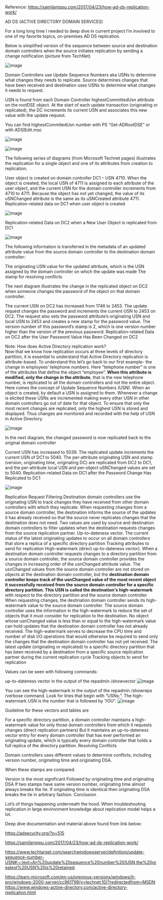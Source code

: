 Reference: https://samilamppu.com/2017/04/23/how-ad-ds-replication-work/

AD DS (ACTIVE DIRECTORY DOMAIN SERVICES)


For a long long time I needed to deep dive in current project I’m involved to one of my favorite topics, on-premises AD DS replication.

Below is simplified version of the sequence between source and destination domain controllers when the source initiates replication by sending a change notification (picture from TechNet)

![image](https://user-images.githubusercontent.com/61636643/197015131-7319c433-ab69-44e2-bd4f-cbb26c052455.png)


Domain Controllers use Update Sequence Numbers aka USNs to determine what changes they needs to replicate. Source determines changes that have been received and destination uses USNs to determine what changes it needs to request.

USN is found from each Domain Controller highestCommittedUsn attribute on the rootDSE object. At the start of each update transaction (originating or replicated), the DC increments its current USN and associates this new value with the update request.

You can find highestCommitedUsn number with PS “Get-ADRootDSE” or with ADSIEdit.msc

![image](https://user-images.githubusercontent.com/61636643/197015207-45475903-865a-4e02-aa76-892e0dfa6cde.png)

 
![image](https://user-images.githubusercontent.com/61636643/197015248-54e7f734-b2c3-43e7-b334-a996ba872ab2.png)

The following series of diagrams (from Microsoft Technet pages) illustrates the replication for a single object and one of its attributes from creation to replication.

User object is created on domain controller DC1 – USN 4710.
When the object is created, the local USN of 4711 is assigned to each attribute of the user object, and the current USN for the domain controller increments from 4710 to 4711.
Because the object has not yet changed, the value of its uSNChanged attribute is the same as its uSNCreated attribute 4711.
Replication-related data on DC1 when user object is created

![image](https://user-images.githubusercontent.com/61636643/197015356-4efbceea-9ba2-4c16-b8e8-6999a094ec84.png)

 Replication-related Data on DC2 when a New User Object is replicated from DC1

![image](https://user-images.githubusercontent.com/61636643/197015410-4de21fdf-1d8e-464e-a284-a88909f51998.png)

The following information is transferred in the metadata of an updated attribute value from the source domain controller to the destination domain controller:

The originating USN value for the updated attribute, which is the USN assigned by the domain controller on which the update was made
The stamp for resolving conflicts
 

The next diagram illustrates the change in the replicated object on DC2 when someone changes the password of the object on that domain controller.

The current USN on DC2 has increased from 1746 to 2453.
The update request changes the password and increments the current USN to 2453 on DC2.
The request also sets the password attribute’s originating USN and local USN to 2453 and creates a new stamp for the password value.
The version number of this password’s stamp is 2, which is one version number higher than the version of the previous password.
Replication-related Data on DC2 after the User Password Value Has Been Changed on DC2

Note:
How does Active Directory replication work?  
Now that we know how replication occurs at three levels of directory partition, it is essential to understand that Active Directory replication is attribute-based. To understand this let’s go back to our first example- the change in employees’ telephone numbers. Here “telephone number” is one of the attributes that define the object “employee”. **When this attribute is modified, only the change in the attribute**, that is the new telephone number, is replicated to all the domain controllers and not the entire object. Here comes the concept of Update Sequence Numbers (USN). When an object is created, by default a USN is assigned to them. Whenever a change is elicited these USNs are incremented making every other USN in other domain controllers go out of date for that object. To ensure that only the most recent changes are replicated, only the highest USN is stored and displayed. Thus changes are monitored and recorded with the help of USN in Active Directory.


![image](https://user-images.githubusercontent.com/61636643/197015604-6521eb0f-2171-449d-88c3-800161b5dcee.png)

 
In the next diagram, the changed password is now replicated back to the original domain controller

Current USN has increased to 5039.
The replicated update increments the current USN of DC1 to 5040.
The per-attribute originating USN and stamp (version, originating time, originating DC) are replicated from DC2 to DC1, and the per-attribute local USN and per-object uSNChanged values are set to 5040.
Replication-related Data on DC1 after the Password Change Has Replicated to DC1

![image](https://user-images.githubusercontent.com/61636643/197015647-7eb06fad-8130-451a-9fba-0a281ec4049d.png)

Replication Request Filtering
Destination domain controllers use the originating USN to track changes they have received from other domain controllers with which they replicate. When requesting changes from a source domain controller, the destination informs the source of the updates it has already received so that the source never replicates changes that the destination does not need. Two values are used by source and destination domain controllers to filter updates when the destination requests changes from the source replication partner.
Up-to-dateness vector. The current status of the latest originating updates to occur on all domain controllers that store a replica of a specific directory partition
Tracking attributes to send for replication
High-watermark (direct up-to-dateness vector). When a destination domain controller requests changes to a directory partition from a source domain controller, the source domain controller provides the changes in increasing order of the usnChanged attribute value. The usnChanged values from the source domain controller are not stored on objects at the destination domain controller, but the **destination domain controller keeps track of the usnChanged value of the most recent object it successfully received from the source domain controller for a specific directory partition. This USN is called the destination's high-watermark** with respect to the directory partition and the source domain controller.
When requesting changes, the destination domain controller sends its high-watermark value to the source domain controller. The source domain controller uses the information in the high-watermark to reduce the set of objects that it must consider for replication to the destination. No object whose usnChanged value is less than or equal to the high-watermark value can hold updates that the destination domain controller has not already received.
The high-watermark serves to decrease the CPU time and number of disk I/O operations that would otherwise be required to send only the changes that the destination domain controller has not yet received.
The latest update (originating or replicated) to a specific directory partition that has been received by a destination from a specific source replication partner during the current replication cycle Tracking objects to send for replication

Values can be seen with following commands:

up-to-dateness vector in the output of the repadmin /showvector
![image](https://user-images.githubusercontent.com/61636643/197015679-0dd9addf-15a6-47d5-bf1d-0431b352cf31.png)

You can see the high-watermark in the output of the repadmin /showreps /verbose command. Look for lines that begin with “USNs:”. The high-watermark USN is the number that is followed by “/OU”.
![image](https://user-images.githubusercontent.com/61636643/197015701-68048f4c-bf92-4c7f-beb0-7493b095b8f5.png)

Guideline for these vectors and tables are

For a specific directory partition, a domain controller maintains a high-watermark value for only those domain controllers from which it requests changes (direct replication partners)
But it maintains an up-to-dateness vector entry for every domain controller that has ever performed an originating update, which is typically every domain controller that holds a full replica of the directory partition.
Resolving Conflicts

Domain controllers uses different values to determine conflicts, including version number, originating time and originating DSA.

When these stamps are compared:

Version is the most significant
Followed by originating time and originating DSA
If two stamps have same version number, originating time almost always breaks the tie.
If originating time is identical then originating DSA breaks the tie in arbitrary fashion.
Conclusion

Lot’s of things happening underneath the hood. When troubleshooting replication in large environment knowledge about replication model helps a lot.

Deep dive documentation and material above found from link below:

https://adsecurity.org/?p=515

https://samilamppu.com/2017/04/23/how-ad-ds-replication-work/

https://www.techtarget.com/searchwindowsserver/definition/update-sequence-number-USN#:~:text=An%20update%20sequence%20number%20(USN,the%20greatest%20USN%20is%20retained.

https://learn.microsoft.com/en-us/previous-versions/windows/it-pro/windows-2000-server/cc961798(v=technet.10)?redirectedfrom=MSDN
https://www.windows-active-directory.com/active-directory-replication.html
